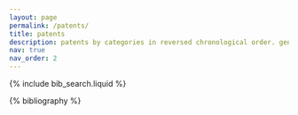 ```yaml
---
layout: page
permalink: /patents/
title: patents
description: patents by categories in reversed chronological order. generated by jekyll-scholar.
nav: true
nav_order: 2
---
```


<!-- _pages/patents.md -->

<!-- Bibsearch Feature -->

{% include bib_search.liquid %}

<div class="publications">

{% bibliography %}

</div>
